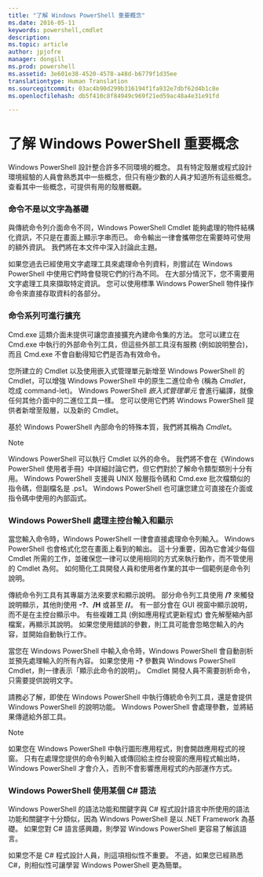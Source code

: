 ```yaml
---
title: "了解 Windows PowerShell 重要概念"
ms.date: 2016-05-11
keywords: powershell,cmdlet
description: 
ms.topic: article
author: jpjofre
manager: dongill
ms.prod: powershell
ms.assetid: 3e601e38-4520-4578-a48d-b6779f1d35ee
translationtype: Human Translation
ms.sourcegitcommit: 03ac4b90d299b316194f1fa932e7dbf62d4b1c8e
ms.openlocfilehash: db5f410c8f84949c969f21ed59ac48a4e31e91fd

---
```


# 了解 Windows PowerShell 重要概念
Windows PowerShell 設計整合許多不同環境的概念。 具有特定殼層或程式設計環境經驗的人員會熟悉其中一些概念，但只有極少數的人員才知道所有這些概念。 查看其中一些概念，可提供有用的殼層概觀。

### 命令不是以文字為基礎
與傳統命令列介面命令不同，Windows PowerShell Cmdlet 能夠處理的物件結構化資訊，不只是在畫面上顯示字串而已。 命令輸出一律會攜帶您在需要時可使用的額外資訊。 我們將在本文件中深入討論此主題。

如果您過去已經使用文字處理工具來處理命令列資料，則嘗試在 Windows PowerShell 中使用它們時會發現它們的行為不同。 在大部分情況下，您不需要用文字處理工具來擷取特定資訊。 您可以使用標準 Windows PowerShell 物件操作命令來直接存取資料的各部分。

### 命令系列可進行擴充
Cmd.exe 這類介面未提供可讓您直接擴充內建命令集的方法。 您可以建立在 Cmd.exe 中執行的外部命令列工具，但這些外部工具沒有服務 (例如說明整合)，而且 Cmd.exe 不會自動得知它們是否為有效命令。

您所建立的 Cmdlet 以及使用嵌入式管理單元新增至 Windows PowerShell 的 Cmdlet，可以增強 Windows PowerShell 中的原生二進位命令 (稱為 *Cmdlet*，唸成 command\-let)。 Windows PowerShell *嵌入式管理單元* 會進行編譯，就像任何其他介面中的二進位工具一樣。 您可以使用它們將 Windows PowerShell 提供者新增至殼層，以及新的 Cmdlet。

基於 Windows PowerShell 內部命令的特殊本質，我們將其稱為 *Cmdlet*。

> [!NOTE]
> Windows PowerShell 可以執行 Cmdlet 以外的命令。 我們將不會在《Windows PowerShell 使用者手冊》中詳細討論它們，但它們對於了解命令類型類別十分有用。 Windows PowerShell 支援與 UNIX 殼層指令碼和 Cmd.exe 批次檔類似的指令碼，但副檔名是 .ps1。 Windows PowerShell 也可讓您建立可直接在介面或指令碼中使用的內部函式。

### Windows PowerShell 處理主控台輸入和顯示
當您輸入命令時，Windows PowerShell 一律會直接處理命令列輸入。 Windows PowerShell 也會格式化您在畫面上看到的輸出。 這十分重要，因為它會減少每個 Cmdlet 所需的工作，並確保您一律可以使用相同的方式來執行動作，而不管使用的 Cmdlet 為何。 如何簡化工具開發人員和使用者作業的其中一個範例是命令列說明。

傳統命令列工具有其專屬方法來要求和顯示說明。 部分命令列工具使用 **\/?** 來觸發說明顯示，其他則使用 **\-?**、**\/H** 或甚至 **\/\/**。 有一部分會在 GUI 視窗中顯示說明，而不是在主控台顯示中。 有些複雜工具 (例如應用程式更新程式) 會先解壓縮內部檔案，再顯示其說明。 如果您使用錯誤的參數，則工具可能會忽略您輸入的內容，並開始自動執行工作。

當您在 Windows PowerShell 中輸入命令時，Windows PowerShell 會自動剖析並預先處理輸入的所有內容。 如果您使用 **\-?** 參數與 Windows PowerShell Cmdlet，則一律表示「顯示此命令的說明」。 Cmdlet 開發人員不需要剖析命令，只需要提供說明文字。

請務必了解，即使在 Windows PowerShell 中執行傳統命令列工具，還是會提供 Windows PowerShell 的說明功能。 Windows PowerShell 會處理參數，並將結果傳遞給外部工具。

> [!NOTE]
> 如果您在 Windows PowerShell 中執行圖形應用程式，則會開啟應用程式的視窗。 只有在處理您提供的命令列輸入或傳回給主控台視窗的應用程式輸出時，Windows PowerShell 才會介入，否則不會影響應用程式的內部運作方式。

### Windows PowerShell 使用某個 C\# 語法
Windows PowerShell 的語法功能和關鍵字與 C\# 程式設計語言中所使用的語法功能和關鍵字十分類似，因為 Windows PowerShell 是以 .NET Framework 為基礎。 如果您對 C\# 語言感興趣，則學習 Windows PowerShell 更容易了解該語言。

如果您不是 C\# 程式設計人員，則這項相似性不重要。 不過，如果您已經熟悉 C\#，則相似性可讓學習 Windows PowerShell 更為簡單。




<!--HONumber=Jun16_HO4-->


